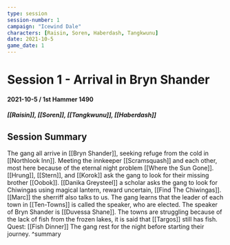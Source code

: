 ```yaml
---
type: session
session-number: 1
campaign: "Icewind Dale"
characters: [Raisin, Soren, Haberdash, Tangkwunu]
date: 2021-10-5
game_date: 1
---
```


# Session 1 - Arrival in Bryn Shander
#### 2021-10-5 / 1st Hammer 1490
##### [[Raisin]], [[Soren]], [[Tangkwunu]], [[Haberdash]]

## Session Summary
The gang all arrive in [[Bryn Shander]], seeking refuge from the cold in [[Northlook Inn]]. Meeting the innkeeper [[Scramsquash]] and each other, most here because of the eternal night problem [[Where the Sun Gone]]. [[Hrung]], [[Stern]], and [[Korok]] ask the gang to look for their missing brother [[Oobok]]. [[Danika Greysteel]] a scholar asks the gang to look for Chiwingas using magical lantern, reward uncertain, [[Find The Chiwingas]]. [[Marc]] the sherriff also talks to us. 
The gang learns that the leader of each town in [[Ten-Towns]] is called the speaker, who are elected. The speaker of Bryn Shander is [[Duvessa Shane]]. The towns are struggling because of the lack of fish from the frozen lakes, it is said that [[Targos]] still has fish. Quest: [[Fish Dinner]]
The gang rest for the night before starting their journey.
^summary

